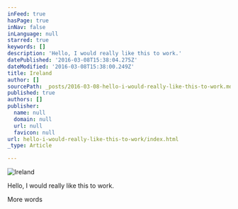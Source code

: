 ```yaml
---
inFeed: true
hasPage: true
inNav: false
inLanguage: null
starred: true
keywords: []
description: 'Hello, I would really like this to work.'
datePublished: '2016-03-08T15:38:04.275Z'
dateModified: '2016-03-08T15:38:00.249Z'
title: Ireland
author: []
sourcePath: _posts/2016-03-08-hello-i-would-really-like-this-to-work.md
published: true
authors: []
publisher:
  name: null
  domain: null
  url: null
  favicon: null
url: hello-i-would-really-like-this-to-work/index.html
_type: Article

---
```

![Ireland](https://s3-us-west-2.amazonaws.com/the-grid-img/p/e2aa91d48af8f1076ecc3bc593d408c1651ba959.jpg)

Hello, I would really like this to work.

More words